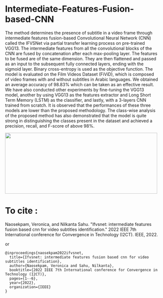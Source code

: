# Intermediate-Features-Fusion-based-CNN

The method determines the presence of subtitle in a video frame through intermediate features fusion-based Convolutional Neural Network (CNN) called the IFVSNet via partial transfer learning process on pre-trained
VGG13. The intermediate features from all the convolutional blocks of the CNN are fused by concatenation after each max-pooling layer. The features to be fused are of the same dimension. They are then flattened and
passed as an input to the subsequent fully connected layers, ending with the sigmoid layer. Binary cross-entropy is used as the objective function. The model is evaluated on the Film Videos Dataset (FiViD), which is
composed of video frames with and without subtitles in Arabic languages. We obtained an average accuracy of 98.83% which can be taken as an effective result. We have also conducted other experiments by fine-tuning 
the VGG13 model, another by using VGG13 as the features extractor and Long Short Term Memory (LSTM) as the classifier, and lastly, with a 3-layers CNN trained from scratch. It is observed that the performances of 
these three models are lower than the proposed methodology. The class-wise analysis of the proposed method has also demonstrated that the model is quite strong in distinguishing the classes present in the dataset and achieved a precision, recall, and F-score of above 98%.

<img src="https://github.com/Naosekpam/Intermediate-Features-Fusion-based-CNN/assets/46924277/d03d6bc8-f7c7-4f7a-a897-2587e3d83129" width="500" height="200">

# To cite :
Naosekpam, Veronica, and Nilkanta Sahu. "Ifvsnet: intermediate features fusion based cnn for video subtitles identification." 2022 IEEE 7th International conference for Convergence in Technology (I2CT). IEEE, 2022.

or 

```
@inproceedings{naosekpam2022ifvsnet,
  title={Ifvsnet: intermediate features fusion based cnn for video subtitles identification},
  author={Naosekpam, Veronica and Sahu, Nilkanta},
  booktitle={2022 IEEE 7th International conference for Convergence in Technology (I2CT)},
  pages={1--6},
  year={2022},
  organization={IEEE}
}
```
